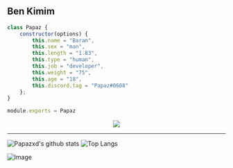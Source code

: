 <h2>Ben Kimim</h2>

```js
class Papaz {
    constructor(options) {
        this.name = "Baran",
        this.sex = "man",
        this.length = "1.83",
        this.type = "human",
        this.job = "developer",
        this.weight = "75",
        this.age = "18",
        this.discord.tag = "Papaz#0608"
    };
}

module.exports = Papaz
```


<div align="center">
    <a href="https://discord.com/users/940316505676087346" title="Discord Profile"><img src="https://lanyard-profile-readme.vercel.app/api/940316505676087346"></a>
</div>

---
![Papazxd's github stats](https://github-readme-stats.vercel.app/api?username=Papazxd&show_icons=true&theme=radical) ![Top Langs](https://github-readme-stats.vercel.app/api/top-langs/?username=Papazxd&theme=radical)

![Image](https://komarev.com/ghpvc/?username=Sensei-911&color=7289da)
